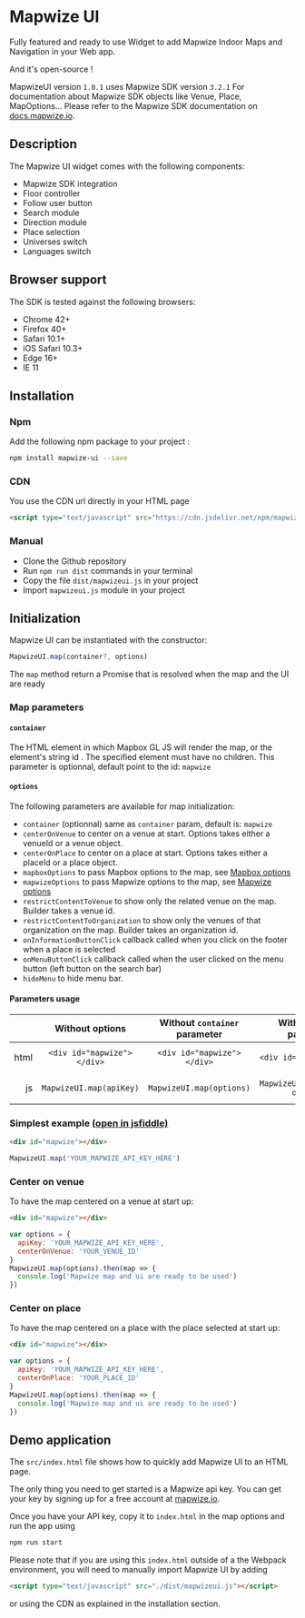 # Mapwize UI

Fully featured and ready to use Widget to add Mapwize Indoor Maps and Navigation in your Web app.

And it's open-source !

MapwizeUI version `1.0.1` uses Mapwize SDK version `3.2.1`
For documentation about Mapwize SDK objects like Venue, Place, MapOptions... Please refer to the Mapwize SDK documentation on [docs.mapwize.io](https://docs.mapwize.io/developers/js/sdk/3.2.1/).

## Description

The Mapwize UI widget comes with the following components:

- Mapwize SDK integration
- Floor controller
- Follow user button
- Search module
- Direction module
- Place selection
- Universes switch
- Languages switch

## Browser support

The SDK is tested against the following browsers:

- Chrome 42+
- Firefox 40+
- Safari 10.1+
- iOS Safari 10.3+
- Edge 16+
- IE 11

## Installation

### Npm

Add the following npm package to your project :

```sh
npm install mapwize-ui --save
```

### CDN

You use the CDN url directly in your HTML page

```html
<script type="text/javascript" src="https://cdn.jsdelivr.net/npm/mapwize-ui@1.0.1/mapwize.js"></script>
```

### Manual

- Clone the Github repository
- Run `npm run dist` commands in your terminal
- Copy the file `dist/mapwizeui.js` in your project
- Import `mapwizeui.js` module in your project

## Initialization

Mapwize UI can be instantiated with the constructor:

```javascript
MapwizeUI.map(container?, options)
```

The `map` method return a Promise that is resolved when the map and the UI are ready

### Map parameters

#### `container`

The HTML element in which Mapbox GL JS will render the map, or the element's string  id . The specified element must have no children. This parameter is optionnal, default point to the id: `mapwize`

#### `options`

The following parameters are available for map initialization:

- `container` (optionnal) same as `container` param, default is: `mapwize`
- `centerOnVenue` to center on a venue at start. Options takes either a venueId or a venue object.
- `centerOnPlace` to center on a place at start. Options takes either a placeId or a place object.
- `mapboxOptions` to pass Mapbox options to the map, see [Mapbox options](https://docs.mapwize.io/developers/js/sdk/3.2.1/#map-constructor)
- `mapwizeOptions` to pass Mapwize options to the map, see [Mapwize options](https://docs.mapwize.io/developers/js/sdk/3.2.1/#map-constructor)
- `restrictContentToVenue` to show only the related venue on the map. Builder takes a venue id.
- `restrictContentToOrganization` to show only the venues of that organization on the map. Builder takes an organization id.
- `onInformationButtonClick` callback called when you click on the footer when a place is selected
- `onMenuButtonClick` callback called when the user clicked on the menu button (left button on the search bar)
- `hideMenu` to hide menu bar.

#### Parameters usage
|    | Without options | Without `container` parameter | With `container` parameter | With `container` option |
|---:|:---------------:|:-----------------------------:|:--------------------------:|:-----------------------:|
|html| `<div id="mapwize"></div>` | `<div id="mapwize"></div>`    | `<div id="myMap"></div>` | `<div id="myMap"></div>` |
|js  | `MapwizeUI.map(apiKey)` | `MapwizeUI.map(options)`      | `MapwizeUI.map('myMap', options)` | `MapwizeUI.map({ container: 'myMap'})` |

### Simplest example [(open in jsfiddle)](https://jsfiddle.net/Mapwize/8peukahd/)

```html
<div id="mapwize"></div>
```
```javascript
MapwizeUI.map('YOUR_MAPWIZE_API_KEY_HERE')
```

### Center on venue

To have the map centered on a venue at start up:

```html
<div id="mapwize"></div>
```
```javascript
var options = {
  apiKey: 'YOUR_MAPWIZE_API_KEY_HERE',
  centerOnVenue: 'YOUR_VENUE_ID'
}
MapwizeUI.map(options).then(map => {
  console.log('Mapwize map and ui are ready to be used')
})
```

### Center on place

To have the map centered on a place with the place selected at start up: 

```html
<div id="mapwize"></div>
```
```javascript
var options = {
  apiKey: 'YOUR_MAPWIZE_API_KEY_HERE',
  centerOnPlace: 'YOUR_PLACE_ID'
}
MapwizeUI.map(options).then(map => {
  console.log('Mapwize map and ui are ready to be used')
})
```

## Demo application

The `src/index.html` file shows how to quickly add Mapwize UI to an HTML page.

The only thing you need to get started is a Mapwize api key. 
You can get your key by signing up for a free account at [mapwize.io](https://www.mapwize.io).

Once you have your API key, copy it to `index.html` in the map options and run the app using

```sh
npm run start
```

Please note that if you are using this `index.html` outside of a the Webpack environment, you will need to manually import Mapwize UI by adding

```html
<script type="text/javascript" src="./dist/mapwizeui.js"></script>
```

or using the CDN as explained in the installation section.
